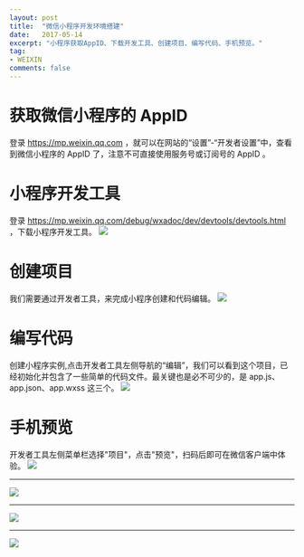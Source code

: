 ```yaml
---
layout: post
title:  "微信小程序开发环境搭建"
date:   2017-05-14
excerpt: "小程序获取AppID、下载开发工具、创建项目、编写代码、手机预览。"
tag:
- WEIXIN
comments: false
---
```


# 获取微信小程序的 AppID
登录 https://mp.weixin.qq.com ，就可以在网站的“设置”-“开发者设置”中，查看到微信小程序的 AppID 了，注意不可直接使用服务号或订阅号的 AppID 。

# 小程序开发工具
登录 https://mp.weixin.qq.com/debug/wxadoc/dev/devtools/devtools.html ，下载小程序开发工具。
![]({{site.url}}/assets/img/medias/微信小程序环境搭建/开发工具.png)


# 创建项目
我们需要通过开发者工具，来完成小程序创建和代码编辑。
![]({{site.url}}/assets/img/medias/微信小程序环境搭建/创建项目.png)


# 编写代码
创建小程序实例,点击开发者工具左侧导航的“编辑”，我们可以看到这个项目，已经初始化并包含了一些简单的代码文件。最关键也是必不可少的，是 app.js、app.json、app.wxss 这三个。
![]({{site.url}}/assets/img/medias/微信小程序环境搭建/编写代码.png)


# 手机预览
开发者工具左侧菜单栏选择"项目"，点击"预览"，扫码后即可在微信客户端中体验。
![]({{site.url}}/assets/img/medias/微信小程序环境搭建/预览.png)

----------

![]({{site.url}}/assets/img/medias/微信小程序环境搭建/手机预览.jpg)

----------

![]({{site.url}}/assets/img/medias/微信小程序环境搭建/程序后台数据.jpg)

----------

![]({{site.url}}/assets/img/medias/微信小程序环境搭建/手机调试.jpg)

